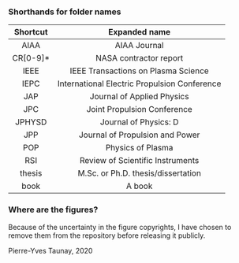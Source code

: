 ### Shorthands for folder names 
| Shortcut | Expanded name |
|:--------:|:-------------:|
AIAA| AIAA Journal|
CR[0-9]\*| NASA contractor report|
IEEE| IEEE Transactions on Plasma Science|
IEPC| International Electric Propulsion Conference|
JAP| Journal of Applied Physics|
JPC| Joint Propulsion Conference|
JPHYSD | Journal of Physics: D|
JPP| Journal of Propulsion and Power|
POP | Physics of Plasma | 
RSI| Review of Scientific Instruments|
thesis| M.Sc. or Ph.D. thesis/dissertation  |
book| A book|

### Where are the figures?
Because of the uncertainty in the figure copyrights, I have chosen to remove
them from the repository before releasing it publicly. 

Pierre-Yves Taunay, 2020 
